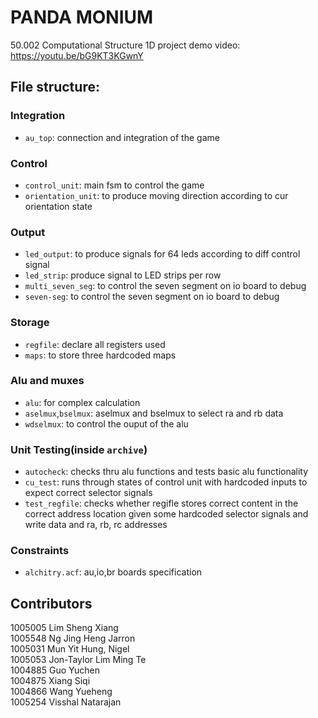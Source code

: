 # PANDA MONIUM
50.002 Computational Structure 1D project
demo video: https://youtu.be/bG9KT3KGwnY 

## File structure:

### Integration
- `au_top`: connection and integration of the game

### Control
- `control_unit`: main fsm to control the game
- `orientation_unit`: to produce moving direction according to cur orientation state

### Output
- `led_output`: to produce signals for 64 leds according to diff control signal
- `led_strip`: produce signal to LED strips per row 
- `multi_seven_seg`: to control the seven segment on io board to debug
- `seven-seg`: to control the seven segment on io board to debug

### Storage
- `regfile`: declare all registers used
- `maps`: to store three hardcoded maps

### Alu and muxes
- `alu`: for complex calculation
- `aselmux`,`bselmux`: aselmux and bselmux to select ra and rb data
- `wdselmux`: to control the ouput of the alu 

### Unit Testing(inside `archive`)
- `autocheck`: checks thru alu functions and tests basic alu functionality
- `cu_test`: runs through states of control unit with hardcoded inputs to expect correct selector signals
- `test_regfile`: checks whether regifle stores correct content in the correct address location given some hardcoded selector signals and write data and ra, rb, rc addresses

### Constraints
- `alchitry.acf`: au,io,br boards specification

## Contributors
1005005 Lim Sheng Xiang  
1005548 Ng Jing Heng Jarron  
1005031 Mun Yit Hung, Nigel  
1005053 Jon-Taylor Lim Ming Te  
1004885 Guo Yuchen  
1004875 Xiang Siqi  
1004866 Wang Yueheng  
1005254 Visshal Natarajan  
